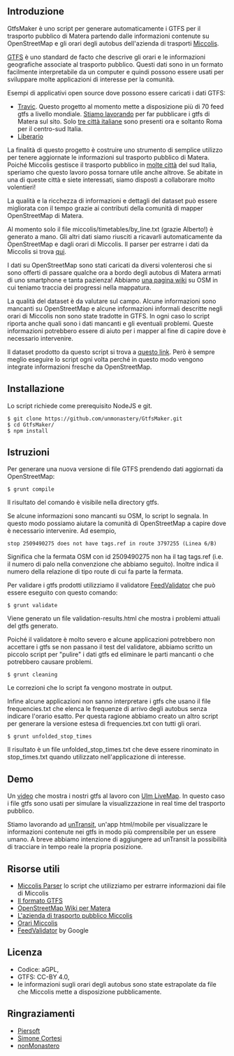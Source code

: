 ## Introduzione ##

GtfsMaker è uno script per generare automaticamente i GTFS per il trasporto pubblico di Matera partendo dalle informazioni contenute su OpenStreetMap e gli orari degli autobus dell'azienda di trasporti [Miccolis](http://www.miccolis-spa.it/).

[GTFS](https://developers.google.com/transit/gtfs/) è uno standard de facto che descrive gli orari e le informazioni geografiche associate al trasporto pubblico. Questi dati sono in un formato facilmente interpretabile da un computer e quindi possono essere usati per sviluppare molte applicazioni di interesse per la comunità.

Esempi di applicativi open source dove possono essere caricati i dati GTFS:
* [Travic](http://tracker.geops.ch/). Questo progetto al momento mette a disposizione più di 70 feed gtfs a livello mondiale. [Stiamo lavorando](https://twitter.com/elfpavlik/status/535374589506113536) per far pubblicare i gtfs di Matera sul sito. Solo [tre città italiane](http://tracker.geops.ch/?z=5&s=1&x=1986578.1865&y=4898392.5741&l=transport) sono presenti ora e soltanto Roma per il centro-sud Italia.
* [Liberario](https://github.com/grote/Liberario)

La finalità di questo progetto è costruire uno strumento di semplice utilizzo per tenere aggiornate le informazioni sul trasporto pubblico di Matera. Poiché Miccolis gestisce il trasporto pubblico in [molte città](http://www.miccolis-spa.it/la-tua-citta) del sud Italia, speriamo che questo lavoro possa tornare utile anche altrove. Se abitate in una di queste città e siete interessati, siamo disposti a collaborare molto volentieri!

La qualità e la ricchezza di informazioni e dettagli del dataset può essere migliorata con il tempo grazie ai contributi della comunità di mapper OpenStreetMap di Matera.

Al momento solo il file miccolis/timetables/by_line.txt (grazie Alberto!) è generato a mano. Gli altri dati siamo riusciti a ricavarli automaticamente da OpenStreetMap e dagli orari di Miccolis. Il parser per estrarre i dati da Miccolis si trova [qui](https://github.com/unmonastery/miccolis-parser).

I dati su OpenStreetMap sono stati caricati da diversi volenterosi che si sono offerti di passare qualche ora a bordo degli autobus di Matera armati di uno smartphone e tanta pazienza! Abbiamo [una pagina wiki](http://wiki.openstreetmap.org/wiki/Matera) su OSM in cui teniamo traccia dei progressi nella mappatura.

La qualità del dataset è da valutare sul campo. Alcune informazioni sono mancanti su OpenStreetMap e alcune informazioni informali descritte negli orari di Miccolis non sono state tradotte in GTFS.
In ogni caso lo script riporta anche quali sono i dati mancanti e gli eventuali problemi. Queste informazioni potrebbero essere di aiuto per i mapper al fine di capire dove è necessario intervenire.

Il dataset prodotto da questo script si trova a [questo link](https://github.com/unmonastery/matera-gtfs). Però è sempre meglio eseguire lo script ogni volta perché in questo modo vengono integrate informazioni fresche da OpenStreetMap.

## Installazione ##

Lo script richiede come prerequisito NodeJS e git.

    $ git clone https://github.com/unmonastery/GtfsMaker.git
    $ cd GtfsMaker/
    $ npm install

## Istruzioni ##

Per generare una nuova versione di file GTFS prendendo dati aggiornati da OpenStreetMap:

    $ grunt compile

Il risultato del comando è visibile nella directory gtfs.

Se alcune informazioni sono mancanti su OSM, lo script lo segnala. In questo modo possiamo aiutare la comunità di OpenStreetMap a capire dove è necessario intervenire. Ad esempio,

    stop 2509490275 does not have tags.ref in route 3797255 (Linea 6/B)

Significa che la fermata OSM con id 2509490275 non ha il tag tags.ref (i.e. il  numero di palo nella convenzione che abbiamo seguito). Inoltre indica il numero della relazione di tipo route di cui fa parte la fermata.

Per validare i gtfs prodotti utilizziamo il validatore [FeedValidator](https://github.com/google/transitfeed/wiki/FeedValidator) che può essere eseguito con questo comando:

    $ grunt validate

Viene generato un file validation-results.html che mostra i problemi attuali del gtfs generato.

Poiché il validatore è molto severo e alcune applicazioni potrebbero non accettare i gtfs se non passano il test del validatore, abbiamo scritto un piccolo script per "pulire" i dati gtfs ed eliminare le parti mancanti o che potrebbero causare problemi.

    $ grunt cleaning

Le correzioni che lo script fa vengono mostrate in output.

Infine alcune applicazioni non sanno interpretare i gtfs che usano il file frequencies.txt che elenca le frequenze di arrivo degli autobus senza indicare l'orario esatto. Per questa ragione abbiamo creato un altro script per generare la versione estesa di frequencies.txt con tutti gli orari.

    $ grunt unfolded_stop_times

Il risultato è un file unfolded_stop_times.txt che deve essere rinominato in stop_times.txt quando utilizzato nell'applicazione di interesse.

## Demo ##

Un [video](http://vimeo.com/112420472) che mostra i nostri gtfs al lavoro con [Ulm LiveMap](https://github.com/UlmApi/livemap).
In questo caso i file gtfs sono usati per simulare la visualizzazione in real time del trasporto pubblico.

Stiamo lavorando ad [unTransit](https://github.com/unmonastery/untransit), un'app html/mobile per visualizzare le informazioni contenute nei gtfs in modo più comprensibile per un essere umano. A breve abbiamo intenzione di aggiungere ad unTransit la possibilità di tracciare in tempo reale la propria posizione.

## Risorse utili ##

* [Miccolis Parser](https://github.com/unmonastery/miccolis-parser) lo script che utilizziamo per estrarre informazioni dai file di Miccolis
* [Il formato GTFS](https://developers.google.com/transit/gtfs/)
* [OpenStreetMap Wiki per Matera](http://wiki.openstreetmap.org/wiki/Matera)
* [L'azienda di trasporto pubblico Miccolis](http://www.miccolis-spa.it)
* [Orari Miccolis](https://docs.google.com/spreadsheets/d/1A328lZSG3Y9uSz8uSy2FNkstqgOhokbtgcCVSIB4a5o/edit#gid=234488140)
* [FeedValidator](https://github.com/google/transitfeed/wiki/FeedValidator) by Google

## Licenza ##

* Codice: aGPL,
* GTFS: CC-BY 4.0,
* le informazioni sugli orari degli autobus sono state estrapolate da file che Miccolis mette a disposizione pubblicamente.

## Ringraziamenti ##

* [Piersoft](http://www.piersoft.it/)
* [Simone Cortesi](http://cortesi.com/)
* [nonMonastero](matera.unmonastery.org)
